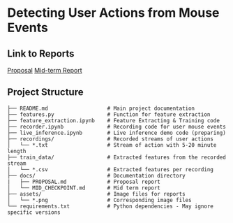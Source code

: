 # Detecting User Actions from Mouse Events

## Link to Reports
[Proposal](docs/PROPOSAL.md)
[Mid-term Report](docs/MID_CHECKPOINT.md)


## Project Structure

```plaintext
├── README.md                   # Main project documentation
├── features.py                 # Function for feature extraction
├── feature_extraction.ipynb    # Feature Extracting & Training code
├── recorder.ipynb              # Recording code for user mouse events
├── live_inference.ipynb        # Live inference demo code (preparing)
├── recordings/                 # Recorded streams of user actions
│   └── *.txt                   # Stream of action with 5-20 minute length
├── train_data/                 # Extracted features from the recorded stream
│   └── *.csv                   # Extracted features per recording
├── docs/                       # Documentation directory
|   ├── PROPOSAL.md             # Proposal report
│   └── MID_CHECKPOINT.md       # Mid term report
├── assets/                     # Image files for reports
│   └── *.png                   # Corresponding image files
└── requirements.txt            # Python dependencies - May ignore specific versions
```